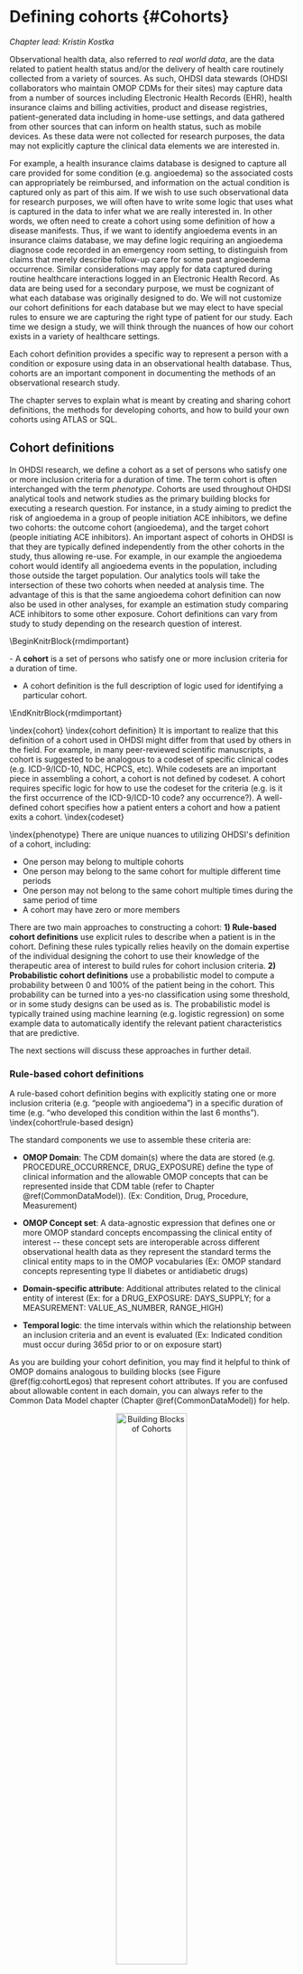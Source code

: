 # Defining cohorts {#Cohorts}

*Chapter lead: Kristin Kostka*

Observational health data, also referred to *real world data*, are the data related to patient health status and/or the delivery of health care routinely collected from a variety of sources. As such, OHDSI data stewards (OHDSI collaborators who maintain OMOP CDMs for their sites) may capture data from a number of sources including Electronic Health Records (EHR), health insurance claims and billing activities, product and disease registries, patient-generated data including in home-use settings, and data gathered from other sources that can inform on health status, such as mobile devices. As these data were not collected for research purposes, the data may not explicitly capture the clinical data elements we are interested in.

For example, a health insurance claims database is designed to capture all care provided for some condition (e.g. angioedema) so the associated costs can appropriately be reimbursed, and information on the actual condition is captured only as part of this aim. If we wish to use such observational data for research purposes, we will often have to write some logic that uses what is captured in the data to infer what we are really interested in. In other words, we often need to create a cohort using some definition of how a disease manifests.  Thus, if we want to identify angioedema events in an insurance claims database, we may define logic requiring an angioedema diagnose code recorded in an emergency room setting, to distinguish from claims that merely describe follow-up care for some past angioedema occurrence. Similar considerations may apply for data captured during routine healthcare interactions logged in an Electronic Health Record. As data are being used for a secondary purpose, we must be cognizant of what each database was originally designed to do. We will not customize our cohort definitions for each database but we may elect to have special rules to ensure we are capturing the right type of patient for our study. Each time we design a study, we will think through the nuances of how our cohort exists in a variety of healthcare settings.

Each cohort definition provides a specific way to represent a person with a condition or exposure using data in an observational health database. Thus, cohorts are an important component in documenting the methods of an observational research study.

The chapter serves to explain what is meant by creating and sharing cohort definitions, the methods for developing cohorts, and how to build your own cohorts using ATLAS or SQL.

## Cohort definitions
In OHDSI research, we define a cohort as a set of persons who satisfy one or more inclusion criteria for a duration of time. The term cohort is often interchanged with the term *phenotype*. Cohorts are used throughout OHDSI analytical tools and network studies as the primary building blocks for executing a research question. For instance, in a study aiming to predict the risk of angioedema in a group of people initiation ACE inhibitors, we define two cohorts: the outcome cohort (angioedema), and the target cohort (people initiating ACE inhibitors). An important aspect of cohorts in OHDSI is that they are typically defined independently from the other cohorts in the study, thus allowing re-use. For example, in our example the angioedema cohort would identify all angioedema events in the population, including those outside the target population. Our analytics tools will take the intersection of these two cohorts when needed at analysis time. The advantage of this is that the same angioedema cohort definition can now also be used in other analyses, for example an estimation study comparing ACE inhibitors to some other exposure. Cohort definitions can vary from study to study depending on the research question of interest.

\BeginKnitrBlock{rmdimportant}<div class="rmdimportant">- A **cohort** is a set of persons who satisfy one or more inclusion criteria for a duration of time.
- A cohort definition is the full description of logic used for identifying a particular cohort.
</div>\EndKnitrBlock{rmdimportant}

\index{cohort} \index{cohort definition}
It is important to realize that this definition of a cohort used in OHDSI might differ from that used by others in the field. For example, in many peer-reviewed scientific manuscripts, a cohort is suggested to be analogous to a codeset of specific clinical codes (e.g. ICD-9/ICD-10, NDC, HCPCS, etc). While codesets are an important piece in assembling a cohort, a cohort is not defined by codeset. A cohort requires specific logic for how to use the codeset for the criteria (e.g. is it the first occurrence of the ICD-9/ICD-10 code? any occurrence?). A well-defined cohort specifies how a patient enters a cohort and how a patient exits a cohort.
\index{codeset}

\index{phenotype}
There are unique nuances to utilizing OHDSI's definition of a cohort, including:

- One person may belong to multiple cohorts
- One person may belong to the same cohort for multiple different time periods
- One person may not belong to the same cohort multiple times during the same period of time
- A cohort may have zero or more members

There are two main approaches to constructing a cohort:
**1) Rule-based cohort definitions** use explicit rules to describe when a patient is in the cohort. Defining these rules typically relies heavily on the domain expertise of the individual designing the cohort to use their knowledge of the therapeutic area of interest to build rules for cohort inclusion criteria.
**2) Probabilistic cohort definitions** use a probabilistic model to compute a probability between 0 and 100% of the patient being in the cohort. This probability can be turned into a yes-no classification using some threshold, or in some study designs can be used as is. The probabilistic model is typically trained using machine learning (e.g. logistic regression) on some example data to automatically identify the relevant patient characteristics that are predictive.

The next sections will discuss these approaches in further detail.

### Rule-based cohort definitions

A rule-based cohort definition begins with explicitly stating one or more inclusion criteria (e.g. “people with angioedema”) in a specific duration of time (e.g. “who developed this condition within the last 6 months”). \index{cohort!rule-based design}

The standard components we use to assemble these criteria are:

- **OMOP Domain**: The CDM domain(s) where the data are stored (e.g. PROCEDURE_OCCURRENCE, DRUG_EXPOSURE) define the type of clinical information and the allowable OMOP concepts that can be represented inside that CDM table (refer to Chapter \@ref(CommonDataModel)). (Ex:  Condition, Drug, Procedure, Measurement)

- **OMOP Concept set**: A data-agnostic expression that defines one or more OMOP standard concepts encompassing the clinical entity of interest -- these concept sets are interoperable across different observational health data as they represent the standard terms the clinical entity maps to in the OMOP vocabularies (Ex: OMOP standard concepts representing type II diabetes or antidiabetic drugs)

- **Domain-specific attribute**: Additional attributes related to the clinical entity of interest (Ex:  for a DRUG_EXPOSURE: DAYS_SUPPLY;  for a MEASUREMENT:  VALUE_AS_NUMBER, RANGE_HIGH)

- **Temporal logic**:  the time intervals within which the relationship between an inclusion criteria and an event is evaluated (Ex: Indicated condition must occur during 365d prior to or on exposure start)

As you are building your cohort definition, you may find it helpful to think of OMOP domains analogous to building blocks (see Figure \@ref(fig:cohortLegos) that represent cohort attributes. If you are confused about allowable content in each domain, you can always refer to the Common Data Model chapter (Chapter \@ref(CommonDataModel)) for help.

<div class="figure" style="text-align: center">
<img src="images/Cohorts/cohort-legos.png" alt="Building Blocks of Cohorts" width="50%" />
<p class="caption">(\#fig:cohortLegos)Building Blocks of Cohorts</p>
</div>

When creating a cohort definition, you need to ask yourself the following questions:

- *What initial event(s) define time of cohort entry?*
- *What inclusion criteria are applied to the initial events?*
- *What defines the time of cohort exit?*

To visualize the importance of these criteria, think of how this information comes together in a person’s timeline (Figure \@ref(fig:cohortBuild)). The OBSERVATION_PERIOD table creates the window for which we see the person in the data.\index{cohort!criteria}

<div class="figure" style="text-align: center">
<img src="images/Cohorts/cohortbuild.png" alt="Defining a cohort using rules" width="90%" />
<p class="caption">(\#fig:cohortBuild)Defining a cohort using rules</p>
</div>

*Cohort entry criteria:* The cohort entry event can be one or many clinical attributes which dictate an individual patient’s eligibility to be included in a cohort. Events are recorded time-stamped observations for the persons, such as drug exposures, conditions, procedures, measurements and visits. The event index date is set to be equal to the event start date. Initial events are inherently defined by CDM domain where the data are stored (e.g. PROCEDURE_OCCURRENCE, DRUG_EXPOSURE, etc), the OMOP concept sets built to identify the clinical activity (e.g. SNOMED codes for conditions, RxNorm codes for drugs) as well as any other specific attributes (e.g. age at occurrence, first diagnosis/procedure/etc, specifying start and end date, specifying visit type or criteria, days supply, etc). We will discuss these in detail in the further section. \index{cohort!entry criteria}

*Inclusion criteria:* The qualifying cohort will be defined as all persons who have an initial event and satisfy all qualifying inclusion criteria. Each inclusion criterion is defined by the CDM domain(s) where the data are stored, OMOP concept set(s) representing the clinical activity, domain-specific attributes (e.g. days supply, visit type, etc), and the temporal logic relative to initial events. Each qualifying inclusion criterion can be evaluated to determine the impact of the criteria on the attrition of persons from the initial cohort.\index{cohort!inclusion criteria}

*Cohort exit criteria:* The cohort exit event signifies when a person no longer qualifies for cohort membership. Cohort exit can be defined in multiple ways such as the end of the observation period, a fixed time interval relative to the initial entry event, the last event in a sequence of related observations (e.g. persistent drug exposure) or through other censoring of observation period. Cohort exit strategy will impact whether a person can belong to the cohort multiple times during different time intervals.\index{cohort!exit criteria}


### Probabilistic cohort definitions

Rule-based cohort definitions are a popular method for assembling cohort definitions. However, assembling necessary expert consensus to create a study cohort can be prohibitively time consuming. Probabilistic cohort design is an alternative, machine-driven method to expedite the selection of cohort attributes. In this method, supervised learning allows a phenotyping algorithm to learn from a set of labeled examples (cases) of what attributes contribute to cohort membership. This algorithm can then be used to better ascertain the defining characteristics of a phenotype and what trade offs occur in overall study accuracy when choosing to modify phenotype criteria. \index{cohort!probabilistic design}

An example of applying this approach on data in the OMOP CDM is APHRODITE (Automated PHenotype Routine for Observational Definition, Identification, Training and Evaluation) R-package. This package provides a cohort building framework that combines the ability of learning from imperfectly labeled data and the Anchor learning framework for improving selected features in the phenotype models, for use with the OHDSI/OMOP CDM [@Banda2017APHRODITE]. APHRODITE is an open-source package (https://github.com/OHDSI/Aphrodite) available for use which provides the OHDSI data network to the ability to start building electronic phenotype models that leverage machine learning techniques and go beyond traditional rule based approaches to cohort building. Collaborators interested in using the APHRODITE package can participate in the Gold Standard Phenotype Library (discussed below)'s sub-group for Design of Computable (Probabilistic) Phenotypes. \index{APHRODITE}

## Cohort definition validity

When you are building a cohort, you should consider which of these is more important to you: *finding all the eligible patients?* **vs.** *Getting only the ones you are confident about?*

Your strategy to construct your cohort will depend on your the clinical stringency of how your expert consensus defines the disease. This is to say, the right cohort design will depend on the question you’re trying to answer. You may opt to build a cohort definition that: uses everything you can get, uses the lowest common denominator so you can share it across OHDSI sites or is a compromise of the two. It is ultimately at the researcher’s discretion what threshold of stringency is necessary to adequately study the cohort of interest.

As mentioned at the beginning of the chapter, a cohort definition is an attempt to infer something we would like to observe from the data that is recorded. This begs the question how well we succeeded in that attempt. In general, the validation of a rule-based cohort definition or probabilistic algorithm can be thought of as a test of the proposed cohort compared to some form of “gold standard” reference (e.g. manual chart review of cases). This is discussed in detail in Chapter \@ref(ClinicalValidity) ("Clinical Validity").

## OHDSI Gold Standard Phenotype Library

To assist the community in the inventory and overall evaluation of existing cohort definitions and algorithms, the OHDSI Gold Standard Phenotype Library (GSPL) Workgroup was formed. The purpose of the GSPL workgroup is to develop a community-backed phenotype library from rules-based and probabilistic methods. The GSPL enable members of the OHDSI community to find, evaluate, and utilize community-validated cohort definitions for research and other activities. These “gold standard” definitions will reside in a library, the entries of which are held to specific standards of design and evaluation. For additional information related to the GSPL, consult the OHDSI workgroup page (https://www.ohdsi.org/web/wiki/doku.php?id=projects:workgroups:gold-library-wg). Research within this workgroup includes APHRODITE [@Banda2017APHRODITE] and the PheValuator tool [@Swerdel2019phevaluator] , discussed in the prior section, as well as work done to share the Electronic Medical Records and Genomics [eMERGE](https://emerge.mc.vanderbilt.edu/) [Phenotype Library](https://phekb.org/phenotypes) across the OHDSI network [@Hripcsak2019eMERGE]. If phenotype curation is your interest, consider contributing to this workgroup. \index{phenotype library}

## Defining a cohort for hypertension

We begin to practice our cohort skills by putting together a cohort definition using a rule-based approach. In this example, we want to find *patients who initiate ACE inhibitors monotherapy as first-line treatments for hypertension*

With this context in mind, we are now going to build our cohort. As we go through this exercise, we will approach building our cohort similar to standard attrition chart. Figure \@ref(fig:CohortPractice) shows the logical framework for how we want to build this cohort.
<div class="figure" style="text-align: center">
<img src="images/Cohorts/CohortPractice.png" alt="Logical Diagram of Intended Cohort" width="90%" />
<p class="caption">(\#fig:CohortPractice)Logical Diagram of Intended Cohort</p>
</div>

You can build a cohort in the user interface of ATLAS or you can write a query directly against your OMOP CDM. We will briefly discuss both in this chapter.

### Implementing a Cohort using ATLAS

To begin in ATLAS, click on the ![](images/Cohorts/cohortdefinition.png) module. When the module loads, click on ![](images/Cohorts/newcohort.png).

The next screen you will see will be an empty cohort definition. Figure \@ref(fig:ATLASdefineacohort) shows what you will see on your screen.

<div class="figure" style="text-align: center">
<img src="images/Cohorts/ATLAS-defineacohort.png" alt="New Cohort Definition" width="90%" />
<p class="caption">(\#fig:ATLASdefineacohort)New Cohort Definition</p>
</div>

Before you do anything else, you are encouraged to change the name of the cohort from *New Cohort Definition* to your own unique name for this cohort. You may opt for a name like *New users of ACE inhibitors as first-line monotherapy for hypertension*.

\BeginKnitrBlock{rmdimportant}<div class="rmdimportant">ATLAS will not allow two cohorts to have the same exact names. ATLAS will give you a pop-up error message if you choose a name already used by another ATLAS cohort.</div>\EndKnitrBlock{rmdimportant}

Once you have chosen a name, you can save the cohort by clicking ![](images/Cohorts/save.png). Now we can proceed with defining the initial cohort event. You will click to add to ![](images/Cohorts/initialevent.png). You now have to pick which domain you are building a criteria around. You may ask yourself, *how do I know which domain is the initial cohort event?* Let's figure that out.

<div class="figure" style="text-align: center">
<img src="images/Cohorts/ATLAS-initialevent.png" alt="Adding an Initial Event" width="90%" />
<p class="caption">(\#fig:ATLASinitialevent)Adding an Initial Event</p>
</div>

As we see in Figure \@ref(fig:ATLASinitialevent), ATLAS provides descriptions below each criteria to help you. If we were building a CONDITION_OCCURRENCE based criteria, our question would be looking for patients with a specific diagnosis. If we were building a DRUG_EXPOSURE based criteria, our question would be looking for patients with a specific drug or drug class. Since we want to find *patients who initiate ACE inhibitors monotherapy as first-line treatments for hypertension*, we want to choose a DRUG_EXPOSURE criteria. You may say, *but we also care about hypertension as a diagnosis*. You are correct. Hypertension is another criterion we will build. However, the cohort start date is defined by the initiation of the ACE inhibitor treatment, which is therefore the initial event. The diagnosis of hypertension is what we call an *additional qualifying criteria*. We will return to this once we build this criteria. We will click ![](images/Cohorts/drugexposure.png).

The screen will update with your selected criteria but you are not done yet. As we see in Figure \@ref(fig:ATLASdrugexposure), ATLAS does not know what drug we are looking for. We need to tell ATLAS which concept set is associated to *ACE inhibitors*.
<div class="figure" style="text-align: center">
<img src="images/Cohorts/ATLAS-drugexposure.png" alt="Defining a Drug Exposure" width="50%" />
<p class="caption">(\#fig:ATLASdrugexposure)Defining a Drug Exposure</p>
</div>

You will need to click ![](images/Cohorts/downarrow.png) to open the dialogue box ![](images/Cohorts/importaconcept.png) which will allow you to retrieve a concept set to define *ACE Inhibitors*.

**Scenario 1: You have not built a concept set.** If you have not assembled your concept sets to retrieve to apply to your criteria, you will need to do so before you move forward. You may build a concept set within the cohort definition by navigating to the ![](images/Cohorts/nested-conceptset.png) tab and clicking ![](images/Cohorts/newconceptset.png). You will need to rename the concept set from ![](images/Cohorts/unnamed.png) to a name of your choosing. From there you can use the ![](images/Cohorts/search-2.png) module to look for clinical concepts that represent *ACE inhibitors* (Figure \@ref(fig:aceinhibitors).

<div class="figure" style="text-align: center">
<img src="images/Cohorts/aceinhibitors.png" alt="Searching the OMOP Vocabulary - ACE Inhibitors" width="90%" />
<p class="caption">(\#fig:aceinhibitors)Searching the OMOP Vocabulary - ACE Inhibitors</p>
</div>

When you have found terms that you would like to use to define this drug exposure, you can select the concept by clicking on ![](images/Cohorts/shoppingcart.png). You can return to your cohort definition by using the breadcrumbs at the top of right of the navigation window (e.g. ![](images/Cohorts/breadcrumbs.png)) and clicking ![](images/Cohorts/save.png). You can refer back to (see Chapter \@ref(StandardizedVocabularies)) on how to navigate the OMOP vocabularies to find clinical concepts of interest.

**Scenario 2: You have already built a concept set.** If you have already created a concept set and saved it in ATLAS, you can click to ![](images/Cohorts/importaconcept-2.png). A dialogue box will open that will be prompt you to find your concept in the concept set repository of your ATLAS (Figure \@ref(fig:ATLASfindyourconcept)).

<div class="figure" style="text-align: center">
<img src="images/Cohorts/ATLAS-findingyourconcept.png" alt="Importing a Concept Set from ATLAS Repository" width="90%" />
<p class="caption">(\#fig:ATLASfindyourconcept)Importing a Concept Set from ATLAS Repository</p>
</div>

In the above example, the user is retrieving concept sets stored in ATLAS. The user typed in the name given to this concept set *'ace inhibitors'* in the right hand search. This shortened the concept set list to only concepts with matching names. From there, the user can click on the row of the concept set to select it. *(Note: the dialogue box will disappear once you have selected a concept set.)*  You will know this action is successful when the Any Drug box is updated with the name of the concept set you selected ![](images/Cohorts/concept-added.png).

Now that you've attached a concept set, you are not done **yet**. Your question is looking for new users or the first time in someone's history they are exposed to ACE inhibitors. This translate to the *first exposure* of ACE inhibitors in the patient's record. To specifiy this, you need to click ![](images/Cohorts/addattribute.png). You will want to select the ![](images/Cohorts/firstexposurecriteria.png). Notice, you could specify other attributes of a criteria you build. You could specify an attribute of age at occurrence, the date of occurrence, gender or other attributes related to the drug. Criteria available for selection will look different for each domain.

From there, the window will automatically close. Once selected, this additional attribute will show up in the same box as the initial criteria (Figure \@ref(fig:atlasfirsttimeever)).

<div class="figure" style="text-align: center">
<img src="images/Cohorts/ATLAS-firsttimeever.png" alt="Drug Exposure at First Time in the Person's History" width="90%" />
<p class="caption">(\#fig:atlasfirsttimeever)Drug Exposure at First Time in the Person's History</p>
</div>

\BeginKnitrBlock{rmdimportant}<div class="rmdimportant">The current design of ATLAS may confuse some. Despite its apperance, the ![](images/Cohorts/redX.png) is not intended to mean "No". It is an actionable feature to allow the user to delete the criteria. If you click ![](images/Cohorts/redX.png), this criteria will go away. Thus, you need to leave the criteria with the ![](images/Cohorts/redX.png) to keep the criteria active.
</div>\EndKnitrBlock{rmdimportant}

Now you have built an initial qualifying event. To ensure you are capturing the first observed drug exposure, you will want to add a lookback window to know that you are looking at enough of the patient's history to know what comes first. It is possible that a patient with a short observation period may have received an exposure elsewhere that we do not see. We cannot control this but we can mandate a minimum amount of time the patient must be in the data prior to the criteria. You can do this by adjusting the continuous observation drop downs ![](images/Cohorts/0.png). You could also click the box and type in a value to these windows. We will require 365 days of of continuous observation prior to the initial event. You will update your observation period to: *with continuous observation of ![](images/Cohorts/365.png) days before*. This lookback window is the discretion of your study team. You may choose differently in other cohorts. This creates, as best as we are able, a minimum period of time we see the patient to ensure we are capturing the first record. This criteria is about prior history and does not involve time after the index event. Therefore, we require ![](images/Cohorts/0.png) days after the index event. Our qualifying event is the first-ever use of ACE inhibitors. Thus, we limit initial events to the ![](images/Cohorts/earliestevent.png) per person.


To further explain how this logic comes together, you can think about assembling patient timelines.

<div class="figure" style="text-align: center">
<img src="images/Cohorts/EarliestEventExplained.png" alt="Explaining Patient Eligibility by Criteria Applied" width="50%" />
<p class="caption">(\#fig:EarliestEventExplained)Explaining Patient Eligibility by Criteria Applied</p>
</div>

In Figure \@ref(fig:EarliestEventExplained), each line represents a single patient that may be eligible to join the cohort. The filled in stars represent a time the patient fulfills the specified criteria. As additional criteria is applied, you may see some stars are a lighter shade. This means that these patients have other records that satisfy the criteria but there is another record that proceeds that. By the time we get to the last criteria, we are looking at the cumulative view of patients who have ACE inhibitors for the first time and have 365 days prior to the first time occurrence. Logically, limiting to the initial event is redundant though it is helpful to maintain our explicit logic in every selection we make. When you are building your own cohorts, you may opt to engage the Researchers section of the [OHDSI Forum](http://forums.ohdsi.org) to get a second opinion on how to construct your cohort logic.

Once we have specified a cohort entry event, you could proceed to one of two places to add your additional qualifying events: ![](images/Cohorts/restrict.png) and ![](images/Cohorts/newinclusion.png). The fundamental difference between these two options is what interim information you want ATLAS to serve back to you. If you add additional qualifying criteria into the Cohort Entry Event box by selecting ![](images/Cohorts/restrict.png), when you choose to generate a count in ATLAS, you will only get back the number of people who meet ALL of these criteria. If you opt to add criteria into the ![](images/Cohorts/newinclusion.png), you will get an attrition chart to show you how many patients are lost by applying additional inclusion criteria. It is highly encouraged to utilize the Inclusion Criteria section so you can understand the impact of each rule on the overall success of the cohort definition. You may find a certain inclusion criteria severely limits the number of people who end up in the cohort. You may choose to relax this criterion to get a larger cohort. This will ultimately be at the discretion of the expert consensus assembling this cohort.

You will now want to click ![](images/Cohorts/newinclusion.png) to add a subsequent piece of logic about membership to this cohort. The functionality in this section is identical to the way we discussed building cohort criteria above. You may specific the criteria and add specific attributes. Our first additional criteria is to subset the cohort to only patients: *With at least 1 occurrence of hypertension disorder between 365 and 0 days after index date (first initiation of an ACE inhibitor)*. You will click ![](images/Cohorts/newinclusion.png) to add a new criteria. You should name your criteria and, if desired, put a little description of what you are looking for. This is for your own purposes to recall what you build -- it will not impact the integrity of the cohort you are defining (see Figure \@ref(fig:addtldescription)).

<div class="figure" style="text-align: center">
<img src="images/Cohorts/additional-description.png" alt="ria 1" width="50%" />
<p class="caption">(\#fig:addtldescription)ria 1</p>
</div>

Once you have annotated this new criteria, you will click on the ![](images/Cohorts/additionalcriteria.png) button to build your actual criteria for this rule. This button functions similar to the ![](images/Cohorts/initialevent.png) except we are no longer specifying an initial event. We could add multiple criteria to this -- which is why it specifies "add criteria to group". An example would be if you have multiple ways of finding a disease (e.g. logic for a CONDITION_OCCURRENCE, logic using a DRUG_EXPOSURE as a proxy for this condition, logic for using a MEASUREMENT as a proxy for this condition). These would be separate domains and require different criteria but can be grouped into one criteria looking for this condition. In this case, we want to find a diagnosis of hypertension so we ![](images/Cohorts/add-conditionoccurrence.png).  We will follow similar steps as we did with the initial event by attaching a concept set to this record. We also want to specify the event starts between 365 days before and 0 days after the index date (the occurrence of the first ACE inhibitor use). Now check your logic against Figure \@ref(fig:ATLASIC1).

<div class="figure" style="text-align: center">
<img src="images/Cohorts/ATLAS-IC1.png" alt="Additional Inclusion Criteria 1" width="80%" />
<p class="caption">(\#fig:ATLASIC1)Additional Inclusion Criteria 1</p>
</div>

You will then want to add another criterion to look for patients: *with exactly 0 occurrences of hypertension drugs ALL days before and 1 day before index start date (no exposure to HT drugs before an ACE inhibitor)*. This process begins as we did before by clicking  the ![](images/Cohorts/newinclusion.png) button, adding your annotations to this criterion and then clicking ![](images/Cohorts/additionalcriteria.png). This is a DRUG_EXPOSURE so you will click ![](images/Cohorts/add-drugexposure.png), attach a concept set for hypertensive drugs, and will specify ALL days before and 0 days after the index date. Make sure to confirm you have *exactly 0* occurrence selected. Now check your logic against Figure \@ref(fig:ATLASIC2).

<div class="figure" style="text-align: center">
<img src="images/Cohorts/ATLAS-IC2.png" alt="Additional Inclusion Criteria 2" width="90%" />
<p class="caption">(\#fig:ATLASIC2)Additional Inclusion Criteria 2</p>
</div>

You may be confused why "having no occurrences" is coded as "exactly 0 occurrences." This is a nuance of how ATLAS consumes knowledge. ATLAS only consumes inclusion criteria. You must use logical operators to indicate when you want the absence of a specific attribute such as: "Exactly 0." Over time you will become more familiar with the logical operators available in ATLAS criteria.

Lastly, you will want to add your another criterion to look for patients: *with exactly 1 occurrence of hypertension drugs between 0 days before and 7 days after index start date AND can only start one HT drug (an ACE inhibitor)* . This process begins as we did before by clicking  the ![](images/Cohorts/newinclusion.png) button, adding your annotations to this criterion and then clicking ![](images/Cohorts/additionalcriteria.png). This is a DRUG_EXPOSURE so you will click ![](images/Cohorts/add-drugexposure.png), attach a concept set for hypertensive drugs, and will specify 0 days before and 7 days after the index date. Now check your logic against Figure \@ref(fig:ATLASIC3).

<div class="figure" style="text-align: center">
<img src="images/Cohorts/ATLAS-IC3.png" alt="Additional Inclusion Criteria 3" width="90%" />
<p class="caption">(\#fig:ATLASIC3)Additional Inclusion Criteria 3</p>
</div>

You have now added all of your qualifying inclusion criteria. You must now specify your cohort exit criteria. You will ask yourself, *when are people no longer eligible to be included in this cohort?"* In this cohort, we are following new-users of a drug exposure. We want to look at continuous observation period as it relates to the drug exposure. As such, the exit criterion is specified to follow for the entirety of the continuous drug exposure. If there is a subsequent break in the drug exposure, the patient will exit the cohort at this time. We do this as we cannot determine what happened to the person during the break in the drug exposure. We can also set a criteria on the persistence window to specify an "allowable" gap between drug exposures. In this case, our experts leading this study concluded that a maximum of 30 days between exposure records is allowable when inferring the era of persistence exposure.

**Why are gaps allowed?** In some data sets, we see only portions of clinical interactions. Drug exposures, in particular, may represent a dispense of a prescription that can cover a certain period of time. Thus, we allow a certain amount of time between drug exposures as we know the patiet may logically still have access to the initial drug exposure because the unit of dispense exceeded one day.

We can configure this by selecting the Event will persist ![](images/Cohorts/endofDE.png)/ We then will add our persistence window to ![](images/Cohorts/PEwindow.png)and append the concept set for ![](images/Cohorts/concept-added.png). Now check your logic against Figure \@ref(fig:ATLAScohortexit).

<div class="figure" style="text-align: center">
<img src="images/Cohorts/cohort-exit.png" alt="Cohort Exit Criteria" width="80%" />
<p class="caption">(\#fig:ATLAScohortexit)Cohort Exit Criteria</p>
</div>

In the case of this cohort, there are no other censoring events. However, you may build other cohorts where you need to specify this criteria. You would proceed similarly to the way we have added other attributes to this cohort definition. You have now successfully finished creating your cohort. Make sure to hit the ![](images/Cohorts/save.png) button. Congratulations! Building a cohort is the most important building block of answering a question in the OHDSI tools. You can now use the ![](images/Cohorts/export.png) tab to share your cohort definiton to other collaborators in the form of ![](images/Cohorts/SQL.png) code or ![](images/Cohorts/json.png) files to load into ATLAS.

## Implementing the cohort using SQL

Here we describe how to create the same cohort, but using SQL and R. As discussed in Chapter \@ref(SqlAndR), OHDSI provides two R packages, called SqlRender and DatabaseConnector, which together allow writing SQL code that can be automatically translated and executed against a wide variety of database platforms.

For clarity, we will split the SQL into several chunks, each chunk generating a temp table that is used in the next. This is likely not the most computationally efficient way to do it, but it easier to read than a single very long statement.

### Connecting to the database

We first need to tell R how to connect to the server. [CohortMethod](https://ohdsi.github.io/CohortMethod/) uses the [DatabaseConnector](https://ohdsi.github.io/DatabaseConnector/) package, which provides a function called `createConnectionDetails`. Type `?createConnectionDetails` for the specific settings required for the various database management systems (DBMS). For example, one might connect to a PostgreSQL database using this code:


```r
library(CohortMethod)
connDetails <- createConnectionDetails(dbms = "postgresql",
                                       server = "localhost/ohdsi",
                                       user = "joe",
                                       password = "supersecret")

cdmDbSchema <- "my_cdm_data"
cohortDbSchema <- "scratch"
cohortTable <- "my_cohorts"
```

The last three lines define the `cdmDbSchema`, `cohortDbSchema`, and `cohortTable` variables. We will use these later to tell R where the data in CDM format live, and where the cohorts of interest have to be created. Note that for Microsoft SQL Server, database schemas need to specify both the database and the schema, so for example `cdmDbSchema <- "my_cdm_data.dbo"`.

### Specifying the concepts

For readibility we will define the concept IDs we need in R, and pass them to the SQL:


```r
aceI <- c(1308216, 1310756, 1331235, 1334456, 1335471, 1340128, 1341927,
          1342439, 1363749, 1373225)

hypertension <- 316866

allHtDrugs <- c(904542, 907013, 932745, 942350, 956874, 970250, 974166,
                  978555, 991382, 1305447, 1307046, 1307863, 1308216,
                  1308842, 1309068, 1309799, 1310756, 1313200, 1314002,
                  1314577, 1317640, 1317967, 1318137, 1318853, 1319880,
                  1319998, 1322081, 1326012, 1327978, 1328165, 1331235,
                  1332418, 1334456, 1335471, 1338005, 1340128, 1341238,
                  1341927, 1342439, 1344965, 1345858, 1346686, 1346823,
                  1347384, 1350489, 1351557, 1353766, 1353776, 1363053,
                  1363749, 1367500, 1373225, 1373928, 1386957, 1395058,
                  1398937, 40226742, 40235485)
```

### Finding first use

We will first find first use of ACE inhibitors for each patient:


```r
conn <- connect(connectionDetails)

sql <- "SELECT person_id AS subject_id,
  MIN(drug_exposure_start_date) AS cohort_start_date
INTO #first_use
FROM @cdm_db_schema.drug_exposure
INNER JOIN @cdm_db_schema.concept_ancestor
  ON descendant_concept_id = drug_concept_id
WHERE ancestor_concept_id IN (@ace_i)
GROUP BY person_id;"

renderTranslateExecuteSql(conn, sql, cdm_db_schema = cdmDbSchema, ace_i = aceI)
```

Note that we join the DRUG_EXPOSURE table to the CONCEPT_ANCESTOR table to find all drugs that contain an ACE inhbitor.

### Require 365 days of prior observation

Next, we require 365 of continuous prior observation by joining to the OBSERVATION_PERIOD table:


```r
sql <- "SELECT subject_id,
  cohort_start_date
INTO #has_prior_obs
FROM #first_use
INNER JOIN @cdm_db_schema.observation_period
  ON subject_id = person_id
    AND observation_period_start_date <= cohort_start_date
    AND observation_period_end_date >= cohort_start_date
WHERE DATEADD(DAY, 365, observation_period_start_date) < cohort_start_date;"

renderTranslateExecuteSql(conn, sql, cdm_db_schema = cdmDbSchema)
```

### Require prior hypertension

We require a hypertension diagnosis in the 365 days prior:


```r
sql <- "SELECT DISTINCT subject_id,
  cohort_start_date
INTO #has_ht
FROM #has_prior_obs
INNER JOIN @cdm_db_schema.condition_occurrence
  ON subject_id = person_id
    AND condition_start_date <= cohort_start_date
    AND condition_start_date >= DATEADD(DAY, -365, cohort_start_date)
INNER JOIN @cdm_db_schema.concept_ancestor
  ON descendant_concept_id = condition_concept_id
WHERE ancestor_concept_id = @hypertension;"

renderTranslateExecuteSql(conn, sql, cdm_db_schema = cdmDbSchema, hypertension = hypertension)
```

Note that we `SELECT DISTINCT`, becuase else if a person has multiple hypertension diagnoses in their past, we would create duplicate cohort entries.

### No prior treatment

We require no prior exposure to any hypertension treatment:


```r
sql <- "SELECT subject_id,
  cohort_start_date
INTO #no_prior_ht_drugs
FROM #has_ht
LEFT JOIN (
  SELECT *
  FROM @cdm_db_schema.drug_exposure
  INNER JOIN @cdm_db_schema.concept_ancestor
    ON descendant_concept_id = drug_concept_id
  WHERE ancestor_concept_id IN (@all_ht_drugs)
) ht_drugs
  ON subject_id = person_id
    AND drug_exposure_start_date < cohort_start_date
WHERE person_id IS NULL;"

renderTranslateExecuteSql(conn, sql, cdm_db_schema = cdmDbSchema, all_ht_drugs = allHtDrugs)
```

Note that we use a left join, and only allow rows where the person_id, which comes from the DRUG_EXPOSURE table is NULL, meaning no matching record was found.

### Monotherapy

We require there to be only one exposure to hypertension treatment in the first seven days of the cohort entry:


```r
sql <- "SELECT subject_id,
  cohort_start_date
INTO #monotherapy
FROM #no_prior_ht_drugs
INNER JOIN @cdm_db_schema.drug_exposure
  ON subject_id = person_id
    AND drug_exposure_start_date >= cohort_start_date
    AND drug_exposure_start_date <= DATEADD(DAY, 7, cohort_start_date)
INNER JOIN @cdm_db_schema.concept_ancestor
  ON descendant_concept_id = drug_concept_id
WHERE ancestor_concept_id IN (@all_ht_drugs)
GROUP BY subject_id,
  cohort_start_date
HAVING COUNT(*) = 1;"

renderTranslateExecuteSql(conn, sql, cdm_db_schema = cdmDbSchema, all_ht_drugs = allHtDrugs)
```

### Cohort exit

We have now fully specified our cohort except the cohort end date. The cohort is defined to end when the exposure stops, allowing for a maximum 30-day gap between subsequent exposures. This means we need to not only consider the first drug exposure, but also subsequent drug exposures to ACE inhibitors. The SQL for combining subsequent exposures into eras can be highly complex. Luckily, standard code has been defined that can efficiently create eras. (This code was written by Chris Knoll, and is often referred to within OHDSI as 'the magic').


```r
sql <- "
  SELECT person_id,
    CAST(1 AS INT) AS concept_id,
    drug_exposure_start_date AS exposure_start_date,
    drug_exposure_end_date AS exposure_end_date
  INTO #exposure
  FROM @cdm_db_schema.drug_exposure
  INNER JOIN @cdm_db_schema.concept_ancestor
    ON descendant_concept_id = drug_concept_id
  WHERE ancestor_concept_id IN (@ace_i);"
renderTranslateExecuteSql(conn, sql, cdm_db_schema = cdmDbSchema, ace_i = aceI)
```



```r
sql <- "
SELECT ends.person_id AS subject_id,
	ends.concept_id AS cohort_definition_id,
  MIN(exposure_start_date) AS cohort_start_date,
  ends.era_end_date AS cohort_end_date
INTO #exposure_era
FROM (
  SELECT exposure.person_id,
    exposure.concept_id,
    exposure.exposure_start_date,
    MIN(events.end_date) AS era_end_date
  FROM #exposure exposure
  JOIN (
--cteEndDates
    SELECT person_id,
      concept_id,
      DATEADD(DAY, - 1 * @max_gap, event_date) AS end_date
    FROM (
      SELECT person_id,
        concept_id,
        event_date,
        event_type,
        MAX(start_ordinal) OVER (
          PARTITION BY person_id ,concept_id ORDER BY event_date,
              event_type ROWS UNBOUNDED PRECEDING
          ) AS start_ordinal,
        ROW_NUMBER() OVER (
          PARTITION BY person_id, concept_id ORDER BY event_date,
            event_type
          ) AS overall_ord
      FROM (
-- select the start dates, assigning a row number to each
        SELECT person_id,
          concept_id,
          exposure_start_date AS event_date,
          0 AS event_type,
          ROW_NUMBER() OVER (
            PARTITION BY person_id, concept_id ORDER BY exposure_start_date
            ) AS start_ordinal
        FROM #exposure exposure

        UNION ALL
-- add the end dates with NULL as the row number, padding the end dates by
-- @max_gap to allow a grace period for overlapping ranges.

        SELECT person_id,
          concept_id,
          DATEADD(day, @max_gap, exposure_end_date),
          1 AS event_type,
          NULL
        FROM #exposure exposure
        ) rawdata
    ) events
  WHERE 2 * events.start_ordinal - events.overall_ord = 0
  ) events
  ON exposure.person_id = events.person_id
      AND exposure.concept_id = events.concept_id
      AND events.end_date >= exposure.exposure_end_date
  GROUP BY exposure.person_id,
      exposure.concept_id,
      exposure.exposure_start_date
  ) ends
GROUP BY ends.person_id,
  concept_id,
  ends.era_end_date;"

renderTranslateExecuteSql(conn, sql, cdm_db_schema = cdmDbSchema,max_gap = 30)
```

The most important part of this SQL is that we first define a set of exposures, the code turns these into eras, and writes them to a temp table called `#exposure_era`.

Next, we simply join these ACE inhibitor exposure eras to our original cohort to use the era end dates as our cohort end dates:


```r
sql <- "SELECT ee.subject_id,
  CAST(1 AS INT) AS cohort_definition_id,
  ee.cohort_start_date,
  ee.cohort_end_date
INTO @cohort_db_schema.@cohort_table
FROM #monotherapy mt
INNER JOIN #exposure_era ee
  ON mt.subject_id = ee.subject_id
    AND mt.cohort_start_date = ee.cohort_start_date;"

renderTranslateExecuteSql(conn, sql, cohort_db_schema = cohortDbSchema, cohort_table = cohortTable)
```

Here we store the final cohort in schema and table we defined earlier. We assign it a cohort definition ID of 1, to distinguish it from other cohorts we may wish to store in the same table.

### Cleanup

Finally, it is always recommend to clean up any temp tables that were created, and disconnect from the database server:


```r
sql <- "TRUNCATE TABLE #first_use;
DROP TABLE #first_use;

TRUNCATE TABLE #has_prior_obs;
DROP TABLE #has_prior_obs;

TRUNCATE TABLE #has_ht;
DROP TABLE #has_ht;

TRUNCATE TABLE #no_prior_ht_drugs;
DROP TABLE #no_prior_ht_drugs;

TRUNCATE TABLE #monotherapy;
DROP TABLE #monotherapy;

TRUNCATE TABLE #exposure_era;
DROP TABLE #exposure_era;"

renderTranslateExecuteSql(conn, sql)

disconnect(conn)
```


## Summary

\BeginKnitrBlock{rmdsummary}<div class="rmdsummary">- A cohort is set of persons who satisfy one or more inclusion criteria for a duration of time.
- A cohort definition is the description of logic used for identifying a particular cohort.
- Cohorts are used (and re-used) throughout the OHDSI analytics tools to define for example the exposures and outcomes of interest.
- There are two major approaches to building a cohort: rule-based and probabilistic.
- Rule-based cohort definitions can be created in ATLAS, or using SQL
</div>\EndKnitrBlock{rmdsummary}

### Exercises

To be added

